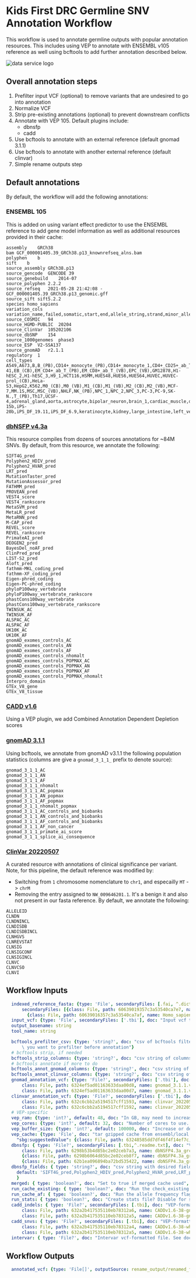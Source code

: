 # Kids First DRC Germline SNV Annotation Workflow
This workflow is used to annotate germline outputs with popular annotation resources. This includes using VEP to annotate with ENSEMBL v105 reference as well using bcftools to add further annotation described below.

![data service logo](https://github.com/d3b-center/d3b-research-workflows/raw/master/doc/kfdrc-logo-sm.png)

## Overall annotation steps
1. Prefilter input VCF (optional) to remove variants that are undesired to go into annotation
1. Normalize VCF
1. Strip pre-existing annotations (optional) to prevent downstream conflicts
1. Annotate with VEP 105. Default plugins include:
   - dbnsfp
   - cadd
1. Use bcftools to annotate with an external reference (default gnomad 3.1.1)
1. Use bcftools to annotate with another external reference (default clinvar)
1. Simple rename outputs step

## Default annotations
By default, the workflow will add the following annotations:

### ENSEMBL 105
This is added on using variant effect predictor to use the ENSEMBL reference to add gene model information as well as additional resources provided in their cache:

```
assembly	GRCh38
bam	GCF_000001405.39_GRCh38.p13_knownrefseq_alns.bam
polyphen	b
sift	b
source_assembly	GRCh38.p13
source_gencode	GENCODE 39
source_genebuild	2014-07
source_polyphen	2.2.2
source_refseq	2021-05-28 21:42:08 - GCF_000001405.39_GRCh38.p13_genomic.gff
source_sift	sift5.2.2
species	homo_sapiens
variation_cols	variation_name,failed,somatic,start,end,allele_string,strand,minor_allele,minor_allele_freq,clin_sig,phenotype_or_disease,clin_sig_allele,pubmed,var_synonyms,AFR,AMR,EAS,EUR,SAS,AA,EA,gnomAD,gnomAD_AFR,gnomAD_AMR,gnomAD_ASJ,gnomAD_EAS,gnomAD_FIN,gnomAD_NFE,gnomAD_OTH,gnomAD_SAS
source_COSMIC	94
source_HGMD-PUBLIC	20204
source_ClinVar	105202106
source_dbSNP	154
source_1000genomes	phase3
source_ESP	V2-SSA137
source_gnomAD	r2.1.1
regulatory	1
cell_types	A549,A673,B,B_(PB),CD14+_monocyte_(PB),CD14+_monocyte_1,CD4+_CD25+_ab_Treg_(PB),CD4+_ab_T,CD4+_ab_T_(PB)_1,CD4+_ab_T_(PB)_2,CD4+_ab_T_(Th),CD4+_ab_T_(VB),CD8+_ab_T_(CB),CD8+_ab_T_(PB),CMP_CD4+_1,CMP_CD4+_2,CMP_CD4+_3,CM_CD4+_ab_T_(VB),DND-41,EB_(CB),EM_CD4+_ab_T_(PB),EM_CD8+_ab_T_(VB),EPC_(VB),GM12878,H1-hESC_2,H1-hESC_3,H9_1,HCT116,HSMM,HUES48,HUES6,HUES64,HUVEC,HUVEC-prol_(CB),HeLa-S3,HepG2,K562,M0_(CB),M0_(VB),M1_(CB),M1_(VB),M2_(CB),M2_(VB),MCF-7,MM.1S,MSC,MSC_(VB),NHLF,NK_(PB),NPC_1,NPC_2,NPC_3,PC-3,PC-9,SK-N.,T_(PB),Th17,UCSF-4,adrenal_gland,aorta,astrocyte,bipolar_neuron,brain_1,cardiac_muscle,dermal_fibroblast,endodermal,eosinophil_(VB),esophagus,foreskin_fibroblast_2,foreskin_keratinocyte_1,foreskin_keratinocyte_2,foreskin_melanocyte_1,foreskin_melanocyte_2,germinal_matrix,heart,hepatocyte,iPS-15b,iPS-20b,iPS_DF_19.11,iPS_DF_6.9,keratinocyte,kidney,large_intestine,left_ventricle,leg_muscle,lung_1,lung_2,mammary_epithelial_1,mammary_epithelial_2,mammary_myoepithelial,monocyte_(CB),monocyte_(VB),mononuclear_(PB),myotube,naive_B_(VB),neuron,neurosphere_(C),neurosphere_(GE),neutro_myelocyte,neutrophil_(CB),neutrophil_(VB),osteoblast,ovary,pancreas,placenta,psoas_muscle,right_atrium,right_ventricle,sigmoid_colon,small_intestine_1,small_intestine_2,spleen,stomach_1,stomach_2,thymus_1,thymus_2,trophoblast,trunk_muscle
```

### [dbNSFP v4.3a](http://database.liulab.science/dbNSFP#intro)
This resource compiles from dozens of sources annotations for ~84M SNVs. By default, from this resource, we annotate the following:
```
SIFT4G_pred
Polyphen2_HDIV_pred
Polyphen2_HVAR_pred
LRT_pred
MutationTaster_pred
MutationAssessor_pred
FATHMM_pred
PROVEAN_pred
VEST4_score
VEST4_rankscore
MetaSVM_pred
MetaLR_pred
MetaRNN_pred
M-CAP_pred
REVEL_score
REVEL_rankscore
PrimateAI_pred
DEOGEN2_pred
BayesDel_noAF_pred
ClinPred_pred
LIST-S2_pred
Aloft_pred
fathmm-MKL_coding_pred
fathmm-XF_coding_pred
Eigen-phred_coding
Eigen-PC-phred_coding
phyloP100way_vertebrate
phyloP100way_vertebrate_rankscore
phastCons100way_vertebrate
phastCons100way_vertebrate_rankscore
TWINSUK_AC
TWINSUK_AF
ALSPAC_AC
ALSPAC_AF
UK10K_AC
UK10K_AF
gnomAD_exomes_controls_AC
gnomAD_exomes_controls_AN
gnomAD_exomes_controls_AF
gnomAD_exomes_controls_nhomalt
gnomAD_exomes_controls_POPMAX_AC
gnomAD_exomes_controls_POPMAX_AN
gnomAD_exomes_controls_POPMAX_AF
gnomAD_exomes_controls_POPMAX_nhomalt
Interpro_domain
GTEx_V8_gene
GTEx_V8_tissue
```

### [CADD v1.6](https://cadd.gs.washington.edu/)
Using a VEP plugin, we add Combined Annotation Dependent Depletion scores

### [gnomAD 3.1.1](https://gnomad.broadinstitute.org/)
Using bcftools, we annotate from gnomAD v3.1.1 the following population statistics (columns are give a `gnomad_3_1_1_` prefix to denote source):
```
gnomad_3_1_1_AC
gnomad_3_1_1_AN
gnomad_3_1_1_AF
gnomad_3_1_1_nhomalt
gnomad_3_1_1_AC_popmax
gnomad_3_1_1_AN_popmax
gnomad_3_1_1_AF_popmax
gnomad_3_1_1_nhomalt_popmax
gnomad_3_1_1_AC_controls_and_biobanks
gnomad_3_1_1_AN_controls_and_biobanks
gnomad_3_1_1_AF_controls_and_biobanks
gnomad_3_1_1_AF_non_cancer
gnomad_3_1_1_primate_ai_score
gnomad_3_1_1_splice_ai_consequence
```

### [ClinVar 20220507](https://www.ncbi.nlm.nih.gov/clinvar/)
A curated resource with annotations of clinical significance per variant. Note, for this pipeline, the default reference was modified by:
   - Switching from `1` chromosome nomenclature to `chr1`, and especailly `MT` -> `chrM`
   - Removing the entry assigned to `NW_009646201.1`. It's a benign it and also not present in our fasta reference.
By default, we annotate the following:
```
ALLELEID
CLNDN
CLNDNINCL
CLNDISDB
CLNDISDBINCL
CLNHGVS
CLNREVSTAT
CLNSIG
CLNSIGCONF
CLNSIGINCL
CLNVC
CLNVCSO
CLNVI
```

## Workflow Inputs
```yaml
  indexed_reference_fasta: {type: 'File', secondaryFiles: [.fai, ^.dict], "sbg:suggestedValue": {class: File, path: 60639014357c3a53540ca7a3, name: Homo_sapiens_assembly38.fasta,
      secondaryFiles: [{class: File, path: 60639019357c3a53540ca7e7, name: Homo_sapiens_assembly38.dict},
        {class: File, path: 60639016357c3a53540ca7af, name: Homo_sapiens_assembly38.fasta.fai}]}}
  input_vcf: {type: 'File', secondaryFiles: ['.tbi'], doc: "Input vcf to annotate"}
  output_basename: string
  tool_name: string

  bcftools_prefilter_csv: {type: 'string?', doc: "csv of bcftools filter params if\
      \ you want to prefilter before annotation"}
  # bcftools strip, if needed
  bcftools_strip_columns: {type: 'string?', doc: "csv string of columns to strip if needed to avoid conflict, i.e INFO/AF"}
  # bcftools annotate if more to do
  bcftools_annot_gnomad_columns: {type: 'string?', doc: "csv string of columns from annotation to port into the input vcf, i.e", default: "INFO/gnomad_3_1_1_AC:=INFO/AC,INFO/gnomad_3_1_1_AN:=INFO/AN,INFO/gnomad_3_1_1_AF:=INFO/AF,INFO/gnomad_3_1_1_nhomalt:=INFO/nhomalt,INFO/gnomad_3_1_1_AC_popmax:=INFO/AC_popmax,INFO/gnomad_3_1_1_AN_popmax:=INFO/AN_popmax,INFO/gnomad_3_1_1_AF_popmax:=INFO/AF_popmax,INFO/gnomad_3_1_1_nhomalt_popmax:=INFO/nhomalt_popmax,INFO/gnomad_3_1_1_AC_controls_and_biobanks:=INFO/AC_controls_and_biobanks,INFO/gnomad_3_1_1_AN_controls_and_biobanks:=INFO/AN_controls_and_biobanks,INFO/gnomad_3_1_1_AF_controls_and_biobanks:=INFO/AF_controls_and_biobanks,INFO/gnomad_3_1_1_AF_non_cancer:=INFO/AF_non_cancer,INFO/gnomad_3_1_1_primate_ai_score:=INFO/primate_ai_score,INFO/gnomad_3_1_1_splice_ai_consequence:=INFO/splice_ai_consequence"}
  bcftools_annot_clinvar_columns: {type: 'string?', doc: "csv string of columns from annotation to port into the input vcf", default: "INFO/ALLELEID,INFO/CLNDN,INFO/CLNDNINCL,INFO/CLNDISDB,INFO/CLNDISDBINCL,INFO/CLNHGVS,INFO/CLNREVSTAT,INFO/CLNSIG,INFO/CLNSIGCONF,INFO/CLNSIGINCL,INFO/CLNVC,INFO/CLNVCSO,INFO/CLNVI"}
  gnomad_annotation_vcf: {type: 'File?', secondaryFiles: ['.tbi'], doc: "additional bgzipped annotation vcf file", "sbg:suggestedValue": {
      class: File, path: 6324ef5ad01163633daa00d8, name: gnomad_3.1.1.vwb_subset.vcf.gz, secondaryFiles: [{
      class: File, path: 6324ef5ad01163633daa00d7, name: gnomad_3.1.1.vwb_subset.vcf.gz.tbi}]}}
  clinvar_annotation_vcf: {type: 'File?', secondaryFiles: ['.tbi'], doc: "additional bgzipped annotation vcf file", "sbg:suggestedValue": {
      class: File, path: 632c6cbb2a5194517cff1593, name: clinvar_20220507_chr.vcf.gz, secondaryFiles: [{
      class: File, path: 632c6cbb2a5194517cff1592, name: clinvar_20220507_chr.vcf.gz.tbi}]}}
  # VEP-specific
  vep_ram: {type: 'int?', default: 48, doc: "In GB, may need to increase this value depending on the size/complexity of input"}
  vep_cores: {type: 'int?', default: 32, doc: "Number of cores to use. May need to increase for really large inputs"}
  vep_buffer_size: {type: 'int?', default: 100000, doc: "Increase or decrease to balance speed and memory usage"}
  vep_cache: {type: 'File', doc: "tar gzipped cache from ensembl/local converted cache",
    "sbg:suggestedValue": {class: File, path: 63248585dd7df46f4f14ef7c, name: homo_sapiens_merged_vep_105_GRCh38.tar.gz}}
  dbnsfp: { type: 'File?', secondaryFiles: [.tbi,^.readme.txt], doc: "VEP-formatted plugin file, index, and readme file containing dbNSFP annotations", "sbg:suggestedValue": {
      class: File, path: 6298b53b4d85bc2e02ceb7a3, name: dbNSFP4.3a_grch38.gz, secondaryFiles: [
      {class: File, path: 6298b6064d85bc2e02ceb8f7, name: dbNSFP4.3a_grch38.gz.tbi},
      {class: File, path: 62b1ea096894ba72bd535422, name: dbNSFP4.3a_grch38.readme.txt}]} }
  dbnsfp_fields: { type: 'string?', doc: "csv string with desired fields to annotate. Use ALL to grab all",
    default: 'SIFT4G_pred,Polyphen2_HDIV_pred,Polyphen2_HVAR_pred,LRT_pred,MutationTaster_pred,MutationAssessor_pred,FATHMM_pred,PROVEAN_pred,VEST4_score,VEST4_rankscore,MetaSVM_pred,MetaLR_pred,MetaRNN_pred,M-CAP_pred,REVEL_score,REVEL_rankscore,PrimateAI_pred,DEOGEN2_pred,BayesDel_noAF_pred,ClinPred_pred,LIST-S2_pred,Aloft_pred,fathmm-MKL_coding_pred,fathmm-XF_coding_pred,Eigen-phred_coding,Eigen-PC-phred_coding,phyloP100way_vertebrate,phyloP100way_vertebrate_rankscore,phastCons100way_vertebrate,phastCons100way_vertebrate_rankscore,TWINSUK_AC,TWINSUK_AF,ALSPAC_AC,ALSPAC_AF,UK10K_AC,UK10K_AF,gnomAD_exomes_controls_AC,gnomAD_exomes_controls_AN,gnomAD_exomes_controls_AF,gnomAD_exomes_controls_nhomalt,gnomAD_exomes_controls_POPMAX_AC,gnomAD_exomes_controls_POPMAX_AN,gnomAD_exomes_controls_POPMAX_AF,gnomAD_exomes_controls_POPMAX_nhomalt,Interpro_domain,GTEx_V8_gene,GTEx_V8_tissue'
    }
  merged: { type: 'boolean?', doc: "Set to true if merged cache used", default: true }
  run_cache_existing: { type: 'boolean?', doc: "Run the check_existing flag for cache", default: true }
  run_cache_af: { type: 'boolean?', doc: "Run the allele frequency flags for cache", default: true }
  run_stats: { type: 'boolean?', doc: "Create stats file? Disable for speed", default: false }
  cadd_indels: { type: 'File?', secondaryFiles: [.tbi], doc: "VEP-formatted plugin file and index containing CADD indel annotations", "sbg:suggestedValue": {
      class: File, path: 632a2b417535110eb78312a6, name: CADDv1.6-38-gnomad.genomes.r3.0.indel.tsv.gz, secondaryFiles: [{
      class: File, path: 632a2b417535110eb78312a5, name: CADDv1.6-38-gnomad.genomes.r3.0.indel.tsv.gz.tbi}]}}
  cadd_snvs: { type: 'File?', secondaryFiles: [.tbi], doc: "VEP-formatted plugin file and index containing CADD SNV annotations", "sbg:suggestedValue": {
      class: File, path: 632a2b417535110eb78312a4, name: CADDv1.6-38-whole_genome_SNVs.tsv.gz, secondaryFiles: [{
      class: File, path: 632a2b417535110eb78312a5, name: CADDv1.6-38-whole_genome_SNVs.tsv.gz.tbi}]} }
  intervar: { type: 'File?', doc: "Intervar vcf-formatted file. See docs for custom build instructions", secondaryFiles: [.tbi] }
```

## Workflow Outputs
```yaml
  annotated_vcf: {type: 'File[]', outputSource: rename_output/renamed_files}
```